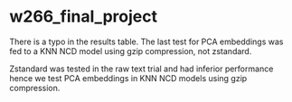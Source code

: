 # w266_final_project

There is a typo in the results table. The last test for PCA embeddings was fed to a KNN NCD model using gzip compression, not zstandard.

Zstandard was tested in the raw text trial and had inferior performance hence we test PCA embeddings in KNN NCD models using gzip compression.
